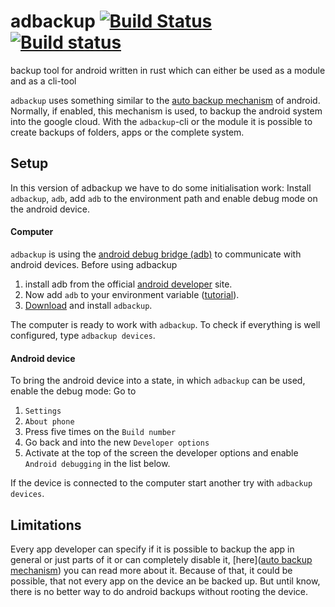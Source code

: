 # adbackup [![Build Status](https://travis-ci.org/DonatJR/adbackup.svg?branch=master)](https://travis-ci.org/DonatJR/adbackup) [![Build status](https://ci.appveyor.com/api/projects/status/la91b294jegvmejw?svg=true)](https://ci.appveyor.com/project/DonatJR/adbackup)

backup tool for android written in rust which can either be used as a module and as a cli-tool

`adbackup` uses something similar to the 
[auto backup mechanism](https://developer.android.com/guide/topics/data/autobackup.html) of android. Normally, if 
enabled, this mechanism is used, to backup the android system into the google cloud. With the `adbackup`-cli or the 
module it is possible to create backups of folders, apps or the complete system. 

## Setup
In this version of adbackup we have to do some initialisation work: Install `adbackup`, `adb`, add `adb` to the 
environment path and enable debug mode on the android device.

#### Computer
`adbackup` is using the [android debug bridge (adb)](https://developer.android.com/studio/command-line/adb.html) to 
communicate with android devices. Before using adbackup 
1. install adb from the official 
[android developer](https://developer.android.com/studio/releases/platform-tools.html#download) site.
1. Now add `adb` to your environment variable 
([tutorial](https://www.xda-developers.com/adb-fastboot-any-directory-windows-linux/)). 
1. [Download](FIXME) and install `adbackup`.

The computer is ready to work with `adbackup`. To check if everything is well configured, type `adbackup devices`.

#### Android device
To bring the android device into a state, in which `adbackup` can be used, enable the debug mode:
Go to 
1. `Settings`
1. `About phone`
1. Press five times on the `Build number`
1. Go back and into the new `Developer options`
1. Activate at the top of the screen the developer options and enable `Android debugging` in the list below.

If the device is connected to the computer start another try with `adbackup devices`.

## Limitations
Every app developer can specify if it is possible to backup the app in general or just parts of it or can completely 
disable it, [here]([auto backup mechanism](https://developer.android.com/guide/topics/data/autobackup.html)) you can 
read more about it. Because of that, it could be possible, that not every app on the device an be backed up. But until 
know, there is no better way to do android backups without rooting the device.  